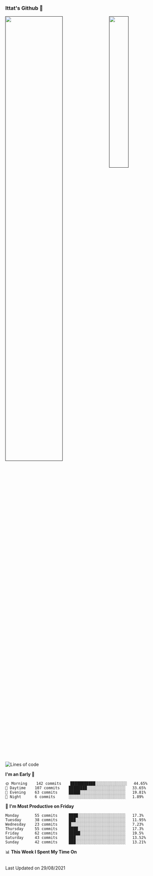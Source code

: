 ### Ittat's Github 👋

<a href="">
  <img align="center" src="https://github-readme-stats.vercel.app/api?username=ittat&hide_border=true&show_icons=true&count_private=true&theme=graywhite"  width="60%"/>
</a>

<a href="">
  <img align="right" src="https://github-readme-stats.vercel.app/api/top-langs/?username=ittat&hide_border=true&theme=graywhite"  width="35%" />
</a>


<!--START_SECTION:waka-->
![Lines of code](https://img.shields.io/badge/From%20Hello%20World%20I%27ve%20Written-602438%20lines%20of%20code-blue)

**I'm an Early 🐤** 

```text
🌞 Morning    142 commits    ███████████░░░░░░░░░░░░░░   44.65% 
🌆 Daytime    107 commits    ████████░░░░░░░░░░░░░░░░░   33.65% 
🌃 Evening    63 commits     █████░░░░░░░░░░░░░░░░░░░░   19.81% 
🌙 Night      6 commits      ░░░░░░░░░░░░░░░░░░░░░░░░░   1.89%

```
📅 **I'm Most Productive on Friday** 

```text
Monday       55 commits     ████░░░░░░░░░░░░░░░░░░░░░   17.3% 
Tuesday      38 commits     ███░░░░░░░░░░░░░░░░░░░░░░   11.95% 
Wednesday    23 commits     █░░░░░░░░░░░░░░░░░░░░░░░░   7.23% 
Thursday     55 commits     ████░░░░░░░░░░░░░░░░░░░░░   17.3% 
Friday       62 commits     █████░░░░░░░░░░░░░░░░░░░░   19.5% 
Saturday     43 commits     ███░░░░░░░░░░░░░░░░░░░░░░   13.52% 
Sunday       42 commits     ███░░░░░░░░░░░░░░░░░░░░░░   13.21%

```


📊 **This Week I Spent My Time On** 

```text
```


 Last Updated on 29/08/2021
<!--END_SECTION:waka-->



<!--
**ittat/ittat** is a ✨ _special_ ✨ repository because its `README.md` (this file) appears on your GitHub profile.

Here are some ideas to get you started:

- 🔭 I’m currently working on ...
- 🌱 I’m currently learning ...
- 👯 I’m looking to collaborate on ...
- 🤔 I’m looking for help with ...
- 💬 Ask me about ...
- 📫 How to reach me: ...
- 😄 Pronouns: ...
- ⚡ Fun fact: ...

    technologies: {
        mobileApp: ["Android App"],
        frontEnd: {
            js: ["Vue", "Nuxt"],
            css: ["materialize", "vuetify", "bootstrap"]
        },
        backEnd: {
            js: ["node", "express", "SuiteScript"],
            python: ["flask"]
        },
        devOps: ["AWS", "Docker🐳", "Route53", "Nginx"],
        databases: ["mongo", "MySql", "sqlite"],
        misc: ["Firebase", "Socket.IO", "selenium", "open-cv", "php", "SuiteApp"]
    },
-->
